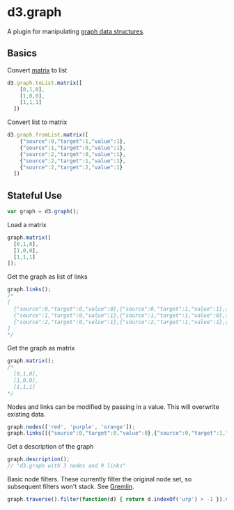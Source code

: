 # d3.graph

A plugin for manipulating [graph data structures](http://opendatastructures.org/versions/edition-0.1d/ods-java/node59.html).

## Basics

Convert [matrix](http://en.wikipedia.org/wiki/Adjacency_matrix) to list

```js
d3.graph.toList.matrix([
    [0,1,0],
    [1,0,0],
    [1,1,1]
  ])
```

Convert list to matrix

```js
d3.graph.fromList.matrix([
    {"source":0,"target":1,"value":1},
    {"source":1,"target":0,"value":1},
    {"source":2,"target":0,"value":1},
    {"source":2,"target":1,"value":1},
    {"source":2,"target":2,"value":1}
  ])
```

## Stateful Use

```js
var graph = d3.graph();
```

Load a matrix

```js
graph.matrix([
  [0,1,0],
  [1,0,0],
  [1,1,1]
]);
```

Get the graph as list of links

```js
graph.links();
/*
[
  {"source":0,"target":0,"value":0},{"source":0,"target":1,"value":1},{"source":0,"target":2,"value":0},
  {"source":1,"target":0,"value":1},{"source":1,"target":1,"value":0},{"source":1,"target":2,"value":0},
  {"source":2,"target":0,"value":1},{"source":2,"target":1,"value":1},{"source":2,"target":2,"value":1}
]
*/
```

Get the graph as matrix

```js
graph.matrix();
/*
  [0,1,0],
  [1,0,0],
  [1,1,1]
*/
```

Nodes and links can be modified by passing in a value. This will overwrite existing data.

```js
graph.nodes(['red', 'purple', 'orange']);
graph.links([{"source":0,"target":0,"value":0},{"source":0,"target":1,"value":1},{"source":0,"target":2,"value":0}]);
```

Get a description of the graph

```js
graph.description();
// "d3.graph with 3 nodes and 9 links"
```

Basic node filters. These currently filter the original node set, so subsequent filters won't stack. See [Gremlin](https://github.com/tinkerpop/gremlin/wiki/Basic-Graph-Traversals).

```js
graph.traverse().filter(function(d) { return d.indexOf('urp') > -1 }).value();
```
